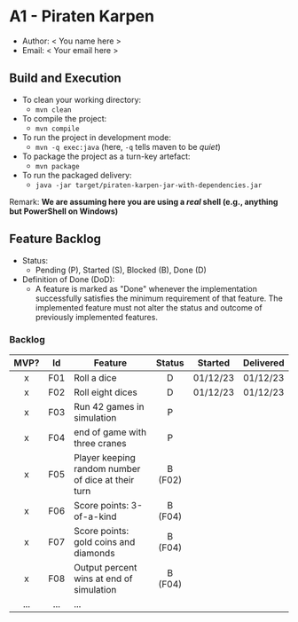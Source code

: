 # A1 - Piraten Karpen

  * Author: < You name here >
  * Email: < Your email here >

## Build and Execution

  * To clean your working directory:
    * `mvn clean`
  * To compile the project:
    * `mvn compile`
  * To run the project in development mode:
    * `mvn -q exec:java` (here, `-q` tells maven to be _quiet_)
  * To package the project as a turn-key artefact:
    * `mvn package`
  * To run the packaged delivery:
    * `java -jar target/piraten-karpen-jar-with-dependencies.jar` 

Remark: **We are assuming here you are using a _real_ shell (e.g., anything but PowerShell on Windows)**

## Feature Backlog

 * Status: 
   * Pending (P), Started (S), Blocked (B), Done (D)
 * Definition of Done (DoD):
   * A feature is marked as "Done" whenever the implementation successfully satisfies the minimum requirement of that feature. The implemented feature must not alter the status and outcome of previously implemented features. 

### Backlog 

| MVP? | Id  | Feature  | Status  |  Started  | Delivered |
| :-:  |:-:  |---       | :-:     | :-:       | :-:       |
| x   | F01 | Roll a dice |  D | 01/12/23 | 01/12/23 |
| x   | F02 | Roll eight dices  |  D | 01/12/23  | 01/12/23 |
| x   | F03 | Run 42 games in simulation  |  P  |   |
| x   | F04 | end of game with three cranes | P | |
| x   | F05 | Player keeping random number of dice at their turn | B (F02) | | 
| x   | F06 | Score points: 3-of-a-kind | B (F04) | | 
| x   | F07 | Score points: gold coins and diamonds | B (F04) | | 
| x   | F08 | Output percent wins at end of simulation | B (F04) | | 
| ... | ... | ... |

